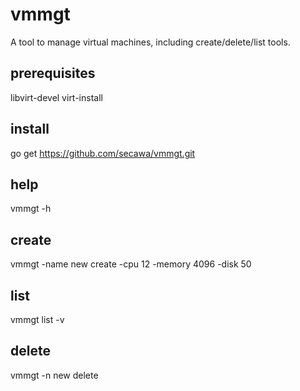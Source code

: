 # vmmgt
A tool to manage virtual machines, including create/delete/list tools.

## prerequisites
libvirt-devel virt-install

## install
go get https://github.com/secawa/vmmgt.git

## help
vmmgt -h

## create
vmmgt -name new create -cpu 12 -memory 4096 -disk 50

## list
vmmgt list -v

## delete
vmmgt -n new delete
